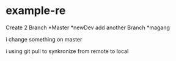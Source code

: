 # example-re
Create 2 Branch 
*Master
*newDev
add another Branch
*magang

i change something on master

i using git pull to synkronize from remote to local
